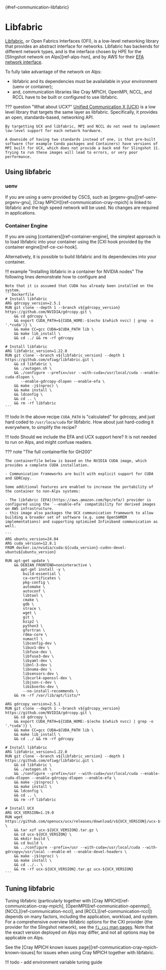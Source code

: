 [](){#ref-communication-libfabric}
# Libfabric

[Libfabric](https://ofiwg.github.io/libfabric/), or Open Fabrics Interfaces (OFI), is a low-level networking library that provides an abstract interface for networks.
Libfabric has backends for different network types, and is the interface chosen by HPE for the [Slingshot network on Alps][ref-alps-hsn], and by AWS for their [EFA network interface](https://aws.amazon.com/hpc/efa/).

To fully take advantage of the network on Alps:

* libfabric and its dependencies must be availailable in your environment (uenv or container);
* and, communication libraries like Cray MPICH, OpenMPI, NCCL, and RCCL have to be built or configured to use libfabric.

??? question "What about UCX?"
    [Unified Communication X (UCX)](https://openucx.org/) is a low level library that targets the same layer as libfabric.
    Specifically, it provides an open, standards-based, networking API.

    By targetting UCX and libfabric, MPI and NCCL do not need to implement low-level support for each network hardware.

    A downside of having two standards instead of one, is that pre-built software (for example Conda packages and Containers) have versions of MPI built for UCX, which does not provide a back end for Slingshot 11.
    Trying to run these images will lead to errors, or very poor performance.

## Using libfabric

### uenv

If you are using a uenv provided by CSCS, such as [prgenv-gnu][ref-uenv-prgenv-gnu], [Cray MPICH][ref-communication-cray-mpich] is linked to libfabric and the high speed network will be used.
No changes are required in applications.

### Container Engine

If you are using [containers][ref-container-engine], the simplest approach is to load libfabric into your container using the [CXI hook provided by the container engine][ref-ce-cxi-hook].

Alternatively, it is possible to build libfabric and its dependencies into your container.

!!! example "Installing libfabric in a container for NVIDIA nodes"
    The following lines demonstrate how to configure and 

    Note that it is assumed that CUDA has already been installed on the system.
    ```Dockerfile
    # Install libfabric
    ARG gdrcopy_version=2.5.1
    RUN git clone --depth 1 --branch v${gdrcopy_version} https://github.com/NVIDIA/gdrcopy.git \
        && cd gdrcopy \
        && export CUDA_PATH=${CUDA_HOME:-$(echo $(which nvcc) | grep -o '.*cuda')} \
        && make CC=gcc CUDA=$CUDA_PATH lib \
        && make lib_install \
        && cd ../ && rm -rf gdrcopy

    # Install libfabric
    ARG libfabric_version=1.22.0
    RUN git clone --branch v${libfabric_version} --depth 1 https://github.com/ofiwg/libfabric.git \
        && cd libfabric \
        && ./autogen.sh \
        && ./configure --prefix=/usr --with-cuda=/usr/local/cuda --enable-cuda-dlopen \
           --enable-gdrcopy-dlopen --enable-efa \
        && make -j$(nproc) \
        && make install \
        && ldconfig \
        && cd .. \
        && rm -rf libfabric
    ```

!!! todo
    In the above recipe `CUDA_PATH` is "calculated" for gdrcopy, and just hard coded to `/usr/loca/cuda` for libfabric.
    How about just hard-coding it everywhere, to simplify the recipe?

!!! todo
    Should we include the EFA and UCX support here? It is not needed to run on Alps, and might confuse readers.

??? note "The full containerfile for GH200"

    The containerfile below is based on the NVIDIA CUDA image, which provides a complete CUDA installation.

    - Communication frameworks are built with explicit support for CUDA and GDRCopy.

    Some additional features are enabled to increase the portability of the container to non-Alps systems:

    - The libfabric [EFA](https://aws.amazon.com/hpc/efa/) provider is configured using the `--enable-efa` compatibility for derived images on AWS infrastructure.
    - this image also packages the UCX communication framework to allow building a broader set of software (e.g. some OpenSHMEM implementations) and supporting optimized Infiniband communication as well.

    ```
    ARG ubuntu_version=24.04
    ARG cuda_version=12.8.1
    FROM docker.io/nvidia/cuda:${cuda_version}-cudnn-devel-ubuntu${ubuntu_version}

    RUN apt-get update \
        && DEBIAN_FRONTEND=noninteractive \
           apt-get install -y \
            build-essential \
            ca-certificates \
            pkg-config \
            automake \
            autoconf \
            libtool \
            cmake \
            gdb \
            strace \
            wget \
            git \
            bzip2 \
            python3 \
            gfortran \
            rdma-core \
            numactl \
            libconfig-dev \
            libuv1-dev \
            libfuse-dev \
            libfuse3-dev \
            libyaml-dev \
            libnl-3-dev \
            libnuma-dev \
            libsensors-dev \
            libcurl4-openssl-dev \
            libjson-c-dev \
            libibverbs-dev \
            --no-install-recommends \
        && rm -rf /var/lib/apt/lists/*

    ARG gdrcopy_version=2.5.1
    RUN git clone --depth 1 --branch v${gdrcopy_version} https://github.com/NVIDIA/gdrcopy.git \
        && cd gdrcopy \
        && export CUDA_PATH=${CUDA_HOME:-$(echo $(which nvcc) | grep -o '.*cuda')} \
        && make CC=gcc CUDA=$CUDA_PATH lib \
        && make lib_install \
        && cd ../ && rm -rf gdrcopy

    # Install libfabric
    ARG libfabric_version=1.22.0
    RUN git clone --branch v${libfabric_version} --depth 1 https://github.com/ofiwg/libfabric.git \
        && cd libfabric \
        && ./autogen.sh \
        && ./configure --prefix=/usr --with-cuda=/usr/local/cuda --enable-cuda-dlopen --enable-gdrcopy-dlopen --enable-efa \
        && make -j$(nproc) \
        && make install \
        && ldconfig \
        && cd .. \
        && rm -rf libfabric

    # Install UCX
    ARG UCX_VERSION=1.19.0
    RUN wget https://github.com/openucx/ucx/releases/download/v${UCX_VERSION}/ucx-${UCX_VERSION}.tar.gz \
        && tar xzf ucx-${UCX_VERSION}.tar.gz \
        && cd ucx-${UCX_VERSION} \
        && mkdir build \
        && cd build \
        && ../configure --prefix=/usr --with-cuda=/usr/local/cuda --with-gdrcopy=/usr/local --enable-mt --enable-devel-headers \
        && make -j$(nproc) \
        && make install \
        && cd ../.. \
        && rm -rf ucx-${UCX_VERSION}.tar.gz ucx-${UCX_VERSION}
    ```

## Tuning libfabric

Tuning libfabric (particularly together with [Cray MPICH][ref-communication-cray-mpich], [OpenMPI][ref-communication-openmpi], [NCCL][ref-communication-nccl], and [RCCL][ref-communication-rccl]) depends on many factors, including the application, workload, and system.
For a comprehensive overview libfabric options for the CXI provider (the provider for the Slingshot network), see the [`fi_cxi` man pages](https://ofiwg.github.io/libfabric/v2.1.0/man/fi_cxi.7.html).
Note that the exact version deployed on Alps may differ, and not all options may be applicable on Alps.

See the [Cray MPICH known issues page][ref-communication-cray-mpich-known-issues] for issues when using Cray MPICH together with libfabric.

!!! todo
    - add environment variable tuning guide
